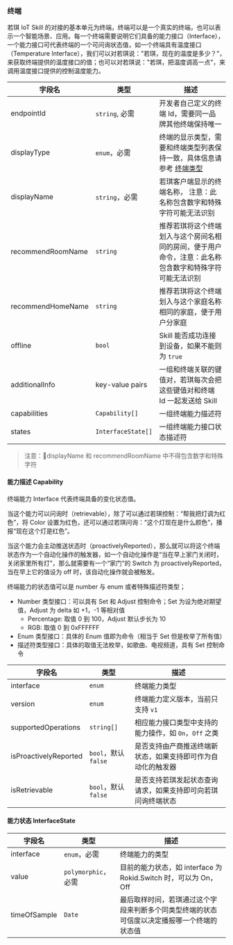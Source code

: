 ### 终端

若琪 IoT Skill 的对接的基本单元为终端，终端可以是一个真实的终端，也可以表示一个智能场景、应用。每一个终端需要说明它们具备的能力接口（Interface），一个能力接口可代表终端的一个可问询状态值，如一个终端具有温度接口（Temperature Interface），我们可以对若琪说："若琪，现在的温度是多少？"，来获取终端提供的温度接口的值；也可以对若琪说："若琪，把温度调高一点"，来调用温度接口提供的控制温度能力。

字段名 | 类型 | 描述
--- | --- | ---
endpointId | `string`, 必需 | 开发者自己定义的终端 Id，需要同一品牌其他终端保持唯一
displayType | `enum`，必需 |终端的显示类型，需要和终端类型列表保持一致，具体信息请参考 [终端类型](./endpoint-type.md)
displayName | `string`，必需 | 若琪客户端显示的终端名称， 注意：此名称包含数字和特殊字符可能无法识别
recommendRoomName | `string` | 推荐若琪将这个终端划入与这个房间名相同的房间，便于用户命令，注意：此名称包含数字和特殊字符可能无法识别
recommendHomeName | `string` | 推荐若琪将这个终端划入与这个家庭名称相同的家庭，便于用户分家庭
offline | `bool` | Skill 能否成功连接到设备，如果不能则为 `true`
additionalInfo | key-value pairs | 一组和终端关联的键值对，若琪每次会把这些键值对和终端 Id 一起发送给 Skill
capabilities | `Capability[]` | 一组终端能力描述符
states | `InterfaceState[]` | 一组终端能力接口状态描述符


> 注意：displayName 和 recommendRoomName 中不得包含数字和特殊字符

#### 能力描述 Capability

终端能力 Interface 代表终端具备的变化状态值。

当这个能力可以问询时（retrievable），除了可以通过若琪控制：“帮我把灯调为红色”，将 Color 设置为红色，还可以通过若琪问询：“这个灯现在是什么颜色”，播报“现在这个灯是红色”。

当这个能力会主动推送状态时（proactivelyReported），那么就可以将这个终端状态作为一个自动化操作的触发器，如一个自动化操作是“当在早上家门关闭时，关闭家里所有灯”，那么就需要有一个“家门”的 Switch 为 proactivelyReported，当在早上它的值设为 off 时，该自动化操作就会被触发。

终端能力的状态值可以是 number 与 enum 或者特殊描述符类型；
- Number 类型接口：可以具有 Set 和 Adjust 控制命令；Set 为设为绝对期望值，Adjust 为 delta 如 +1，-1 等相对值
  - Percentage: 取值 0 到 100，Adjust 默认步长为 10
  - RGB: 取值 0 到 0xFFFFFF
- Enum 类型接口：具体的 Enum 值即为命令（相当于 Set 但是枚举了所有值）
- 描述符类型接口：具体的取值无法枚举，如歌曲、电视频道，具有 Set 控制命令

字段名 | 类型 | 描述
--- | --- | ---
interface | `enum` | 终端能力类型
version | `enum` | 终端能力定义版本，当前只支持 `v1`
supportedOperations | `string[]` | 相应能力接口类型中支持的能力操作，如 `On`，`Off` 之类
isProactivelyReported | `bool`，默认 `false` | 是否支持由产商推送终端新状态，如果支持即可作为自动化的触发器
isRetrievable | `bool`，默认 `false` | 是否支持若琪发起状态查询请求，如果支持即可向若琪问询终端状态

#### 能力状态 InterfaceState

字段名 | 类型 | 描述
--- | --- | ---
interface | `enum`，必需 | 终端能力的类型
value | `polymorphic`，必需 | 目前的能力状态，如 interface 为 Rokid.Switch 时，可以为 On，Off
timeOfSample | `Date` | 最后取样时间，若琪通过这个字段来判断多个同类型终端的状态可信度以决定播报哪一个终端的状态值
